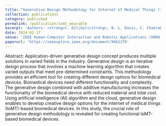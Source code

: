 ```yaml
---
title: "Generative Design Methodology for Internet of Medical Things (IoMT)-based Wearable Biomedical Devices"
collection: publications
category: published
permalink: /publication/iomt_wearable
excerpt: 'Authors: <strong>C. Dilibal</strong>, B. L. Davis, C. Chakraborty'
date: 2024-02-17
venue: 'IEEE Human-Computer Interaction and Robotic Applications (HORA) International'
paperurl: 'https://ieeexplore.ieee.org/document/9461370'
---
```


Abstract: Application-driven generative design concept produces multiple solutions in varied fields in the industry. Generative design is an iterative design process that involves a machine learning algorithm that creates varied outputs that meet pre-determined constraints. This methodology provides an efficient tool for creating different design options for biomedical devices. Biomedical devices need different functionality and complexity. The generative design combined with additive manufacturing increases the functionality of the biomedical device with reduced material and total cost. Using artificial intelligence (AI) algorithm and the cloud, generative design enables to develop creative design options for the internet of medical things (IoMT)-based biomedical devices. In this study, the crucial role of generative design methodology is revealed for creating functional IoMT-based biomedical devices.
